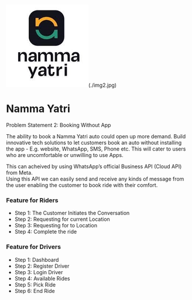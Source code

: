 ![](./img1.png)(./img2.jpg)
# Namma Yatri   
Problem Statement 2: Booking Without App

The ability to book a Namma Yatri auto could open  up more demand. Build innovative tech solutions to  let customers book an auto without installing the  app - E.g. website, WhatsApp, SMS, Phone etc. This  will cater to users who are uncomfortable or  unwilling to use Apps.<br>

This can acheived by using WhatsApp’s official  Business API (Cloud API) from Meta. <br>
Using this API  we can easily send and receive any kinds of  message from the user enabling the customer to  book ride with their comfort.


### Feature for Riders
- Step 1: The Customer Initiates  the Conversation
- Step 2: Requesting  for current Location
- Step 3: Requesting for to  Location
- Step 4: Complete the ride

### Feature for Drivers
- Step 1: Dashboard
- Step 2: Register Driver
- Step 3: Login Driver
- Step 4: Available Rides 
- Step 5: Pick Ride
- Step 6: End Ride
